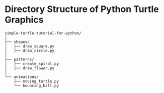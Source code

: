 # Directory Structure of Python Turtle Graphics

```
simple-turtle-tutorial-for-python/
│
├── shapes/
│   ├── draw_square.py
│   ├── draw_circle.py
│
├── patterns/
│   ├── create_spiral.py
│   ├── draw_flower.py
│
└── animations/
    ├── moving_turtle.py
    └── bouncing_ball.py

```
